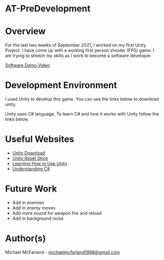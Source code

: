 # AT-PreDevelopment
# Overview

For the last two weeks of September 2021, I worked on my first Unity Project.
I have come up with a working first person shooter (FPS) game. I am trying to stretch my skills 
as I work to become a software developer. 

[Software Demo Video](https://youtu.be/Cf1_sr0tE_g)

# Development Environment

I used Unity to develop this game. You can use the links below to download unity. 

Unity uses C# language. To learn C# and how it works with Unity follow the links below.

# Useful Websites

* [Unity Download](https://unity.com/download/)
* [Unity Asset Store](https://assetstore.unity.com/)
* [Learning How to Use Unity](https://www.youtube.com/watch?v=mzWM5M5qieM)
* [Understanding C#](https://unity.com/how-to/learning-c-sharp-unity-beginners)

# Future Work

* Add in enemies
* Add in enemy moves 
* Add more sound for weapon fire and reload
* Add in background noise

# Author(s)
Michael McFarland - michaelmcfarland1998@gmail.com
